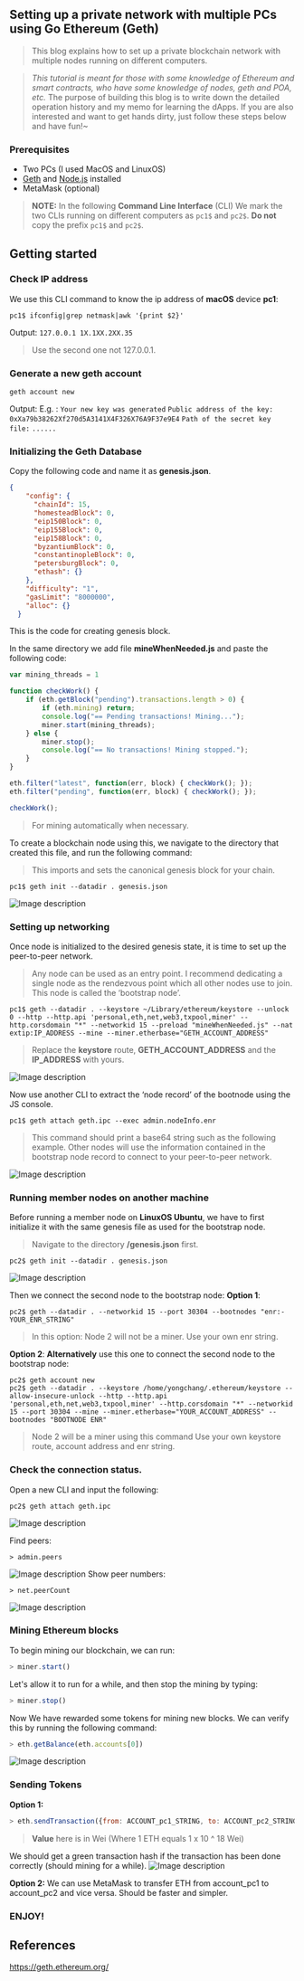 ## Setting up a private network with multiple PCs using Go Ethereum (Geth)




> This blog explains how to set up a private blockchain network with multiple nodes running on different computers.

> _This tutorial is meant for those with some knowledge of Ethereum and smart contracts, who have some knowledge of nodes, geth and POA, etc._
> The purpose of building this blog is to write down the detailed operation history and my memo for learning the dApps.
> If you are also interested and want to get hands dirty, just follow these steps below and have fun!~

### Prerequisites
- Two PCs (I used MacOS and LinuxOS)
- [Geth](https://geth.ethereum.org/docs/install-and-build/installing-geth) and [Node.js](https://nodejs.org/en/) installed
- MetaMask (optional)


> **NOTE:** In the following **Command Line Interface** (CLI) We mark the two CLIs running on different computers as `pc1$` and `pc2$`. 
> **Do not** copy the prefix `pc1$` and `pc2$`. 

## Getting started

### Check IP address
We use this CLI command to know the ip address of **macOS** device **pc1**:
```linux
pc1$ ifconfig|grep netmask|awk '{print $2}'
```
Output:
`127.0.0.1
1X.1XX.2XX.35`
> Use the second one not 127.0.0.1.

### Generate a new geth account
```linux
geth account new
```
Output:
E.g. :
`Your new key was generated`
`Public address of the key:`   `0xXa79b38262Xf270d5A3141X4F326X76A9F37e9E4`
`Path of the secret key file:`
`......` 

### Initializing the Geth Database
Copy the following code and name it as **genesis.json**.
```json
{
    "config": {
      "chainId": 15,
      "homesteadBlock": 0,
      "eip150Block": 0,
      "eip155Block": 0,
      "eip158Block": 0,
      "byzantiumBlock": 0,
      "constantinopleBlock": 0,
      "petersburgBlock": 0,
      "ethash": {}
    },
    "difficulty": "1",
    "gasLimit": "8000000",
    "alloc": {}
  }
```
This is the code for creating genesis block.

In the same directory we add file **mineWhenNeeded.js** and paste the following code:
```js
var mining_threads = 1

function checkWork() {
    if (eth.getBlock("pending").transactions.length > 0) {
        if (eth.mining) return;
        console.log("== Pending transactions! Mining...");
        miner.start(mining_threads);
    } else {
        miner.stop();
        console.log("== No transactions! Mining stopped.");
    }
}

eth.filter("latest", function(err, block) { checkWork(); });
eth.filter("pending", function(err, block) { checkWork(); });

checkWork();
```
> For mining automatically when necessary. 

To create a blockchain node using this, we navigate to the directory that created this file, and run the following command: 

> This imports and sets the canonical genesis block for your chain.
```linux
pc1$ geth init --datadir . genesis.json
```

![Image description](https://dev-to-uploads.s3.amazonaws.com/uploads/articles/njfir8ldzo7d39dnsgmb.png)

### Setting up networking
Once node is initialized to the desired genesis state, it is time to set up the peer-to-peer network. 

> Any node can be used as an entry point. I recommend dedicating a single node as the rendezvous point which all other nodes use to join. This node is called the ‘bootstrap node’. 

```linux
pc1$ geth --datadir . --keystore ~/Library/ethereum/keystore --unlock 0 --http --http.api 'personal,eth,net,web3,txpool,miner' --http.corsdomain "*" --networkid 15 --preload "mineWhenNeeded.js" --nat extip:IP_ADDRESS --mine --miner.etherbase="GETH_ACCOUNT_ADDRESS" 
```

> Replace the **keystore** route, **GETH_ACCOUNT_ADDRESS** and the **IP_ADDRESS** with yours.

![Image description](https://dev-to-uploads.s3.amazonaws.com/uploads/articles/xthgu9fi7sjyuvcqal9a.png)

Now use another CLI to extract the ‘node record’ of the bootnode using the JS console.
```linux
pc1$ geth attach geth.ipc --exec admin.nodeInfo.enr
```
> This command should print a base64 string such as the following example. Other nodes will use the information contained in the bootstrap node record to connect to your peer-to-peer network.

![Image description](https://dev-to-uploads.s3.amazonaws.com/uploads/articles/dgp66anysjf2o8g2r119.png)

### Running member nodes on another machine
Before running a member node on **LinuxOS Ubuntu**, we have to first initialize it with the same genesis file as used for the bootstrap node.
> Navigate to the directory **/genesis.json** first.
```linux
pc2$ geth init --datadir . genesis.json
```

![Image description](https://dev-to-uploads.s3.amazonaws.com/uploads/articles/xc3zr8mv5dcz67dqkb8j.png)

Then we connect the second node to the bootstrap node:
**Option 1**:
```linux
pc2$ geth --datadir . --networkid 15 --port 30304 --bootnodes "enr:-YOUR_ENR_STRING"
```
> In this option:
> Node 2 will not be a miner.
> Use your own enr string.

**Option 2**:
**Alternatively** use this one to connect the second node to the bootstrap node:
```linux
pc2$ geth account new
pc2$ geth --datadir . --keystore /home/yongchang/.ethereum/keystore --allow-insecure-unlock --http --http.api 'personal,eth,net,web3,txpool,miner' --http.corsdomain "*" --networkid 15 --port 30304 --mine --miner.etherbase="YOUR_ACCOUNT_ADDRESS" --bootnodes "BOOTNODE ENR"
```
> Node 2 will be a miner using this command
> Use your own keystore route, account address and enr string.

### Check the connection status.

Open a new CLI and input the following:
```linux
pc2$ geth attach geth.ipc
```

![Image description](https://dev-to-uploads.s3.amazonaws.com/uploads/articles/19y759q7qi3luld44pnm.png)

Find peers:
```linux
> admin.peers
```

![Image description](https://dev-to-uploads.s3.amazonaws.com/uploads/articles/w0il6i08jw3s8nv98h0f.png)
Show peer numbers:
```linux
> net.peerCount
```

![Image description](https://dev-to-uploads.s3.amazonaws.com/uploads/articles/xgjld4rt2x2wyggn0n01.png)


### Mining Ethereum blocks
To begin mining our blockchain, we can run:
```javascript
> miner.start()
```
Let's allow it to run for a while, and then stop the mining by typing:
```javascript
> miner.stop()
```

Now We have rewarded some tokens for mining new blocks. We can verify this by running the following command:
```javascript
> eth.getBalance(eth.accounts[0])
```

![Image description](https://dev-to-uploads.s3.amazonaws.com/uploads/articles/2rhyc3680lxi1nxa0jqo.png)

### Sending Tokens
**Option 1:**
```javascript
> eth.sendTransaction({from: ACCOUNT_pc1_STRING, to: ACCOUNT_pc2_STRING, value: 5000})
```
> **Value** here is in Wei (Where 1 ETH equals 1 x 10 ^ 18 Wei)

We should get a green transaction hash if the transaction has been done correctly (should mining for a while).
![Image description](https://dev-to-uploads.s3.amazonaws.com/uploads/articles/pi83kyutpekqyengbdr2.png)

**Option 2:**
We can use MetaMask to transfer ETH from account_pc1 to account_pc2 and vice versa. Should be faster and simpler.

### ENJOY!


## References

https://geth.ethereum.org/


